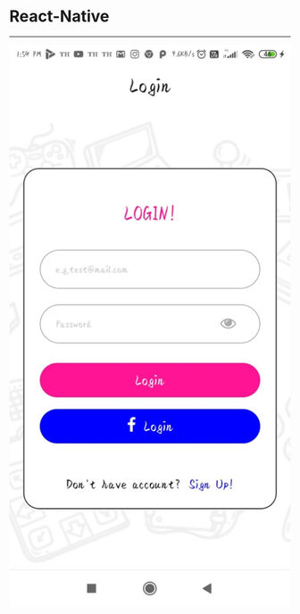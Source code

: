 # React-Native

---

![img](https://github.com/simranxx9/React-Native/blob/projects/SmartApp/assets/WhatsApp%20Image%202020-05-17%20at%201.54.48%20PM%20(1).jpeg)

